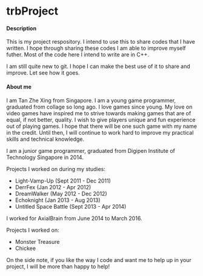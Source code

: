 # trbProject
#### Description
This is my project respository. I intend to use this to share codes that I have written. I hope through sharing these codes I am able to improve myself futher. Most of the code here I intend to write are in C++. 

I am still quite new to git. I hope I can make the best use of it to share and improve. Let see how it goes. 

#### About me
I am Tan Zhe Xing from Singapore.
I am a young game programmer, graduated from collage so long ago. I love games since young. My love on video games have inspired me to strive towards making games that are of equal, if not better, quality. I wish to give players unique and fun experience out of playing games. I hope that there will be one such game with my name in the credit. Until then, I will continue to work hard to improve my practical skills and technical knowledge.

I am a junior game programmer, graduated from Digipen Institute of Technology Singapore in 2014. 

Projects I worked on during my studies:

- Light-Vamp-Up (Sept 2011 - Dec 2011)
- DerrFex (Jan 2012 - Apr 2012)
- DreamWalker (May 2012 - Dec 2012)
- Echoknight (Jan 2013 - Aug 2013)
- Untitled Space Battle (Sept 2013 - Apr 2014)

I worked for AxialBrain from June 2014 to March 2016.  

Projects I worked on:
- Monster Treasure
- Chickee

On the side note, if you like the way I code and want me to help up in your project, I will be more than happy to help! 
